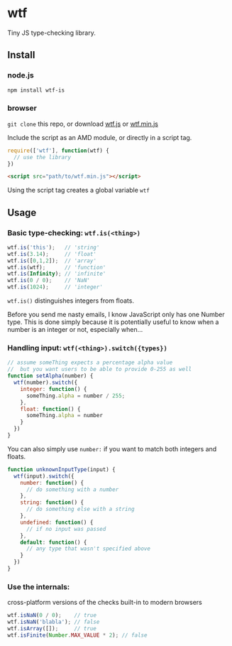 # wtf

Tiny JS type-checking library.

## Install

### node.js
``` bash
npm install wtf-is
```

### browser
`git clone` this repo, or download [wtf.js](https://raw.githubusercontent.com/jshanley/wtf/master/wtf.js) or [wtf.min.js](https://raw.githubusercontent.com/jshanley/wtf/master/wtf.min.js)

Include the script as an AMD module, or directly in a script tag.
```javascript
require(['wtf'], function(wtf) {
  // use the library
})
```
```html
<script src="path/to/wtf.min.js"></script>
```

Using the script tag creates a global variable `wtf`

## Usage

### Basic type-checking: `wtf.is(<thing>)`

```javascript
wtf.is('this');   // 'string'
wtf.is(3.14);     // 'float'
wtf.is([0,1,2]);  // 'array'
wtf.is(wtf);      // 'function'
wtf.is(Infinity); // 'infinite'
wtf.is(0 / 0);    // 'NaN'
wtf.is(1024);     // 'integer'
```

`wtf.is()` distinguishes integers from floats.

Before you send me nasty emails, I know JavaScript only has one Number type.
This is done simply because it is potentially useful to know when a number is an integer or not, especially when...

### Handling input: `wtf(<thing>).switch({types})`

```javascript
// assume someThing expects a percentage alpha value
//  but you want users to be able to provide 0-255 as well
function setAlpha(number) {
  wtf(number).switch({
    integer: function() {
      someThing.alpha = number / 255;
    },
    float: function() {
      someThing.alpha = number
    }
  })
}
```

You can also simply use `number:` if you want to match both integers and floats.

```javascript
function unknownInputType(input) {
  wtf(input).switch({
    number: function() {
      // do something with a number
    },
    string: function() {
      // do something else with a string
    },
    undefined: function() {
      // if no input was passed
    },
    default: function() {
      // any type that wasn't specified above
    }
  })
}
```

### Use the internals:

cross-platform versions of the checks built-in to modern browsers

```javascript
wtf.isNaN(0 / 0);    // true
wtf.isNaN('blabla'); // false
wtf.isArray([]);     // true
wtf.isFinite(Number.MAX_VALUE * 2); // false
```
